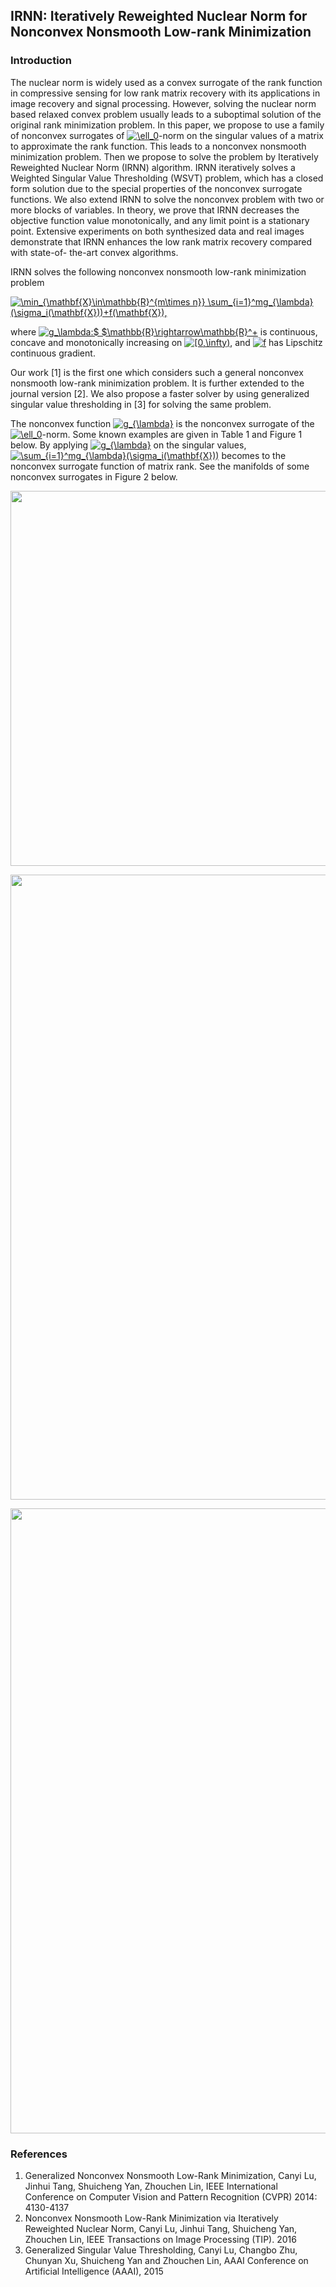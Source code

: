 ## IRNN: Iteratively Reweighted Nuclear Norm for Nonconvex Nonsmooth Low-rank Minimization

### Introduction


The nuclear norm is widely used as a convex surrogate of
the rank function in compressive sensing for low rank matrix
recovery with its applications in image recovery and signal
processing. However, solving the nuclear norm based relaxed
convex problem usually leads to a suboptimal solution of the
original rank minimization problem. In this paper, we propose to
use a family of nonconvex surrogates of <a href="https://www.codecogs.com/eqnedit.php?latex=\ell_0" target="_blank"><img src="https://latex.codecogs.com/gif.latex?\ell_0" title="\ell_0" /></a>-norm on the singular
values of a matrix to approximate the rank function. This leads to
a nonconvex nonsmooth minimization problem. Then we propose
to solve the problem by Iteratively Reweighted Nuclear Norm
(IRNN) algorithm. IRNN iteratively solves a Weighted Singular
Value Thresholding (WSVT) problem, which has a closed form
solution due to the special properties of the nonconvex surrogate
functions. We also extend IRNN to solve the nonconvex problem
with two or more blocks of variables. In theory, we prove that
IRNN decreases the objective function value monotonically, and
any limit point is a stationary point. Extensive experiments on
both synthesized data and real images demonstrate that IRNN
enhances the low rank matrix recovery compared with state-of-
the-art convex algorithms.


IRNN solves the following nonconvex nonsmooth low-rank minimization problem

<a href="https://www.codecogs.com/eqnedit.php?latex=\min_{\mathbf{X}\in\mathbb{R}^{m\times&space;n}}&space;\sum_{i=1}^mg_{\lambda}(\sigma_i(\mathbf{X}))&plus;f(\mathbf{X})," target="_blank"><img src="https://latex.codecogs.com/gif.latex?\min_{\mathbf{X}\in\mathbb{R}^{m\times&space;n}}&space;\sum_{i=1}^mg_{\lambda}(\sigma_i(\mathbf{X}))&plus;f(\mathbf{X})," title="\min_{\mathbf{X}\in\mathbb{R}^{m\times n}} \sum_{i=1}^mg_{\lambda}(\sigma_i(\mathbf{X}))+f(\mathbf{X})," /></a>

where <a href="https://www.codecogs.com/eqnedit.php?latex=g_\lambda:$&space;$\mathbb{R}\rightarrow\mathbb{R}^&plus;" target="_blank"><img src="https://latex.codecogs.com/gif.latex?g_\lambda:$&space;$\mathbb{R}\rightarrow\mathbb{R}^&plus;" title="g_\lambda:$ $\mathbb{R}\rightarrow\mathbb{R}^+" /></a> is continuous, concave and monotonically increasing on <a href="https://www.codecogs.com/eqnedit.php?latex=[0,\infty)" target="_blank"><img src="https://latex.codecogs.com/gif.latex?[0,\infty)" title="[0,\infty)" /></a>, and <a href="https://www.codecogs.com/eqnedit.php?latex=f" target="_blank"><img src="https://latex.codecogs.com/gif.latex?f" title="f" /></a> has Lipschitz continuous gradient.

Our work [1] is the first one which considers such a general nonconvex nonsmooth low-rank minimization problem. It is further extended to the journal version [2]. We also propose a faster solver by using generalized singular value thresholding in [3] for solving the same problem.

The nonconvex function <a href="https://www.codecogs.com/eqnedit.php?latex=g_{\lambda}" target="_blank"><img src="https://latex.codecogs.com/gif.latex?g_{\lambda}" title="g_{\lambda}" /></a> is the nonconvex surrogate of the <a href="https://www.codecogs.com/eqnedit.php?latex=\ell_0" target="_blank"><img src="https://latex.codecogs.com/gif.latex?\ell_0" title="\ell_0" /></a>-norm. Some known examples are given in Table 1 and Figure 1 below. By applying <a href="https://www.codecogs.com/eqnedit.php?latex=g_{\lambda}" target="_blank"><img src="https://latex.codecogs.com/gif.latex?g_{\lambda}" title="g_{\lambda}" /></a> on the singular values, <a href="https://www.codecogs.com/eqnedit.php?latex=\sum_{i=1}^mg_{\lambda}(\sigma_i(\mathbf{X}))" target="_blank"><img src="https://latex.codecogs.com/gif.latex?\sum_{i=1}^mg_{\lambda}(\sigma_i(\mathbf{X}))" title="\sum_{i=1}^mg_{\lambda}(\sigma_i(\mathbf{X}))" /></a> becomes to the nonconvex surrogate function of matrix rank. See the manifolds of some nonconvex surrogates in Figure 2 below. 


<p align="center"> 
<img src="https://github.com/canyilu/Iteratively-Reweighted-Nuclear-Norm-Minimization/blob/master/table_l0_surrogate.JPG" width="600">
</p>

<p align="center"> 
<img src="https://github.com/canyilu/Iteratively-Reweighted-Nuclear-Norm-Minimization/blob/master/figure_l0_surrogate.JPG" width="1000">
</p>

<p align="center"> 
<img src="https://github.com/canyilu/Iteratively-Reweighted-Nuclear-Norm-Minimization/blob/master/figure_rank_surrogate.JPG" width="1000">
</p>



### References
<ol>
<li> Generalized Nonconvex Nonsmooth Low-Rank Minimization, Canyi Lu, Jinhui Tang, Shuicheng Yan, Zhouchen Lin, IEEE International Conference on Computer Vision and Pattern Recognition (CVPR) 2014: 4130-4137

<li> Nonconvex Nonsmooth Low-Rank Minimization via Iteratively Reweighted Nuclear Norm, Canyi Lu, Jinhui Tang, Shuicheng Yan, Zhouchen Lin, IEEE Transactions on Image Processing (TIP). 2016

<li> Generalized Singular Value Thresholding, Canyi Lu, Changbo Zhu, Chunyan Xu, Shuicheng Yan and Zhouchen Lin, AAAI Conference on Artificial Intelligence (AAAI), 2015
  
</ol>

